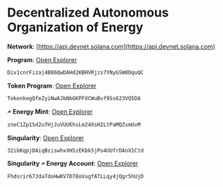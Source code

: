 # Decentralized Autonomous Organization of Energy

**Network**: [https://api.devnet.solana.com](https://api.devnet.solana.com)

**Program**: [Open Explorer](https://solscan.io/account/Div1cnrFizaj4B86QwDAHd2KBHVRjzs7YNyGSW8DquQC?cluster=devnet)

```txt
Div1cnrFizaj4B86QwDAHd2KBHVRjzs7YNyGSW8DquQC
```

**Token Program**: [Open Explorer](https://solscan.io/account/TokenkegQfeZyiNwAJbNbGKPFXCWuBvf9Ss623VQ5DA?cluster=devnet)

```txt
TokenkegQfeZyiNwAJbNbGKPFXCWuBvf9Ss623VQ5DA
```

**🗲 Energy Mint**: [Open Explorer](https://solscan.io/account/zneC1Zp1Sd2ufHjJuVUUEhsLm24XsH2LtPaMQZsmUvM?cluster=devnet)

```txt
zneC1Zp1Sd2ufHjJuVUUEhsLm24XsH2LtPaMQZsmUvM
```

**Singularity**: [Open Explorer](https://solscan.io/account/32ibKqpjDAiqBziswhxXH5zEKbk5jPo4UUfrDAnX1Ctd?cluster=devnet)

```txt
32ibKqpjDAiqBziswhxXH5zEKbk5jPo4UUfrDAnX1Ctd
```

**Singularity 🗲 Energy Account**: [Open Explorer](https://solscan.io/account/Fhdsrir67JdaTdoHwKV7D78oVugfATLLqy4jQgr5hUjD?cluster=devnet)
```txt
Fhdsrir67JdaTdoHwKV7D78oVugfATLLqy4jQgr5hUjD
```
